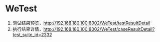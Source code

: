 # WeTest

1. 测试结果预览，http://192.168.180.100:8002/WeTest/testResultDetail
2. 执行结果详情，http://192.168.180.100:8002/WeTest/caseResultDetail?test_suite_id=2332
